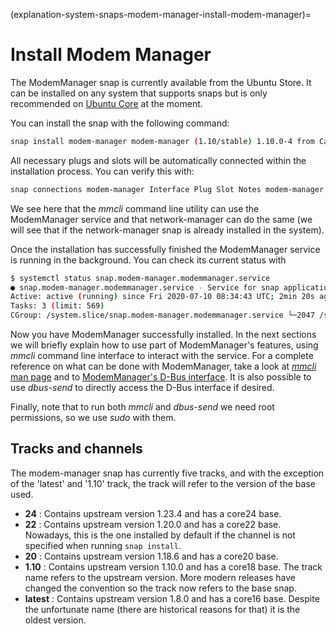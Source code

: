 (explanation-system-snaps-modem-manager-install-modem-manager)=
# Install Modem Manager

The ModemManager snap is currently available from the Ubuntu Store. It can be installed on any system that supports snaps but is only recommended on [Ubuntu Core](/index) at the moment.

You can install the snap with the following command:
```bash
snap install modem-manager modem-manager (1.10/stable) 1.10.0-4 from Canonical✓ installed
```

All necessary plugs and slots will be automatically connected within the installation process. You can verify this with:
```bash
snap connections modem-manager Interface Plug Slot Notes modem-manager modem-manager:mmcli modem-manager:service - modem-manager network-manager:modem-manager modem-manager:service -
```
We see here that the  *mmcli*  command line utility can use the ModemManager service and that network-manager can do the same (we will see that if the network-manager snap is already installed in the system).

Once the installation has successfully finished the ModemManager service is running in the background. You can check its current status with
```bash
$ systemctl status snap.modem-manager.modemmanager.service 
● snap.modem-manager.modemmanager.service - Service for snap application modem-manager.modemmanager Loaded: loaded (/etc/systemd/system/snap.modem-manager.modemmanager.service; enabled; vendor preset: enabled) 
Active: active (running) since Fri 2020-07-10 08:34:43 UTC; 2min 20s ago Main PID: 2047 (ModemManager) 
Tasks: 3 (limit: 569) 
CGroup: /system.slice/snap.modem-manager.modemmanager.service └─2047 /snap/modem-manager/414/usr/sbin/ModemManager --filter-policy=STRICT --log-level=INFO
```
Now you have ModemManager successfully installed. In the next sections we will briefly explain how to use part of ModemManager's features, using  *mmcli*  command line interface to interact with the service. For a complete reference on what can be done with ModemManager, take a look at [ *mmcli*  man page](https://www.freedesktop.org/software/ModemManager/man/latest/mmcli.1.html) and to [ModemManager's D-Bus interface](https://www.freedesktop.org/software/ModemManager/api/latest/). It is also possible to use  *dbus-send*  to directly access the D-Bus interface if desired.

Finally, note that to run both  *mmcli*  and  *dbus-send*  we need root permissions, so we use  *sudo*  with them.

## Tracks and channels

The modem-manager snap has currently five tracks, and with the exception of the 'latest' and '1.10' track, the track will refer to the version of the base used.

* **24** : Contains upstream version 1.23.4 and has a core24 base.
* **22** : Contains upstream version 1.20.0 and has a core22 base. Nowadays, this is the one installed by default if the channel is not specified when running  `snap install`. 
* **20** : Contains upstream version 1.18.6 and has a core20 base.
* **1.10** : Contains upstream version 1.10.0 and has a core18 base. The track name refers to the upstream version. More modern releases have changed the convention so the track now refers to the base snap.
* **latest** : Contains upstream version 1.8.0 and has a core16 base. Despite the unfortunate name (there are historical reasons for that) it is the oldest version.
